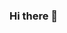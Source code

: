 ### Hi there 👋

<!--
**whtoo/whtoo** is a ✨ _special_ ✨ repository because its `README.md` (this file) appears on your GitHub profile.

### I'm working for these
- [ ] regex--“Yet another build your own regex engine tutorial”
- [ ] LRParser -- "Yet another build your own parser tutorial"
- [x] Build your own OS

### It's new serierse of "build your own x".
